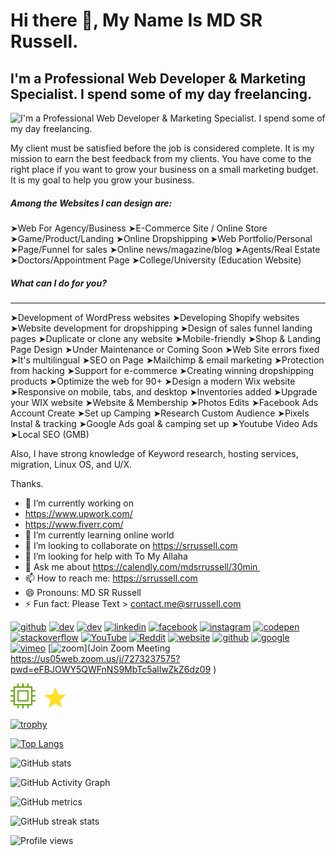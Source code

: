 # Hi there 👋, My Name Is MD SR Russell.
## I'm a Professional Web Developer & Marketing Specialist. I spend some of my day freelancing.
![I'm a Professional Web Developer & Marketing Specialist. I spend some of my day freelancing.](https://srrussell.com/wp-content/uploads/2022/10/iPhone-14-Pro-in-deep-purple-color_ddhdhd-Edited4-1-e1666651190610.png.webp)

My client must be satisfied before the job is considered complete.
It is my mission to earn the best feedback from my clients.
You have come to the right place if you want to grow your business on a small marketing budget.
It is my goal to help you grow your business.

##### Among the Websites I can design are:

➤Web For Agency/Business
➤E-Commerce Site / Online Store
➤Game/Product/Landing
➤Online Dropshipping
➤Web Portfolio/Personal
➤Page/Funnel for sales
➤Online news/magazine/blog
➤Agents/Real Estate
➤Doctors/Appointment Page
➤College/University (Education Website)


##### What can I do for you?
-------------------------------
➤Development of WordPress websites
➤Developing Shopify websites
➤Website development for dropshipping
➤Design of sales funnel landing pages
➤Duplicate or clone any website
➤Mobile-friendly
➤Shop & Landing Page Design
➤Under Maintenance or Coming Soon
➤Web Site errors fixed
➤It's multilingual
➤SEO on Page
➤Mailchimp & email marketing
➤Protection from hacking
➤Support for e-commerce
➤Creating winning dropshipping products
➤Optimize the web for 90+
➤Design a modern Wix website
➤Responsive on mobile, tabs, and desktop
➤Inventories added
➤Upgrade your WIX website
➤Website & Membership
➤Photos Edits
➤Facebook Ads Account Create
➤Set up Camping
➤Research Custom Audience
➤Pixels Instal & tracking
➤Google Ads goal & camping set up
➤Youtube Video Ads
➤Local SEO (GMB)

Also, I have strong knowledge of Keyword research, hosting services, migration, Linux OS, and U/X.

Thanks.

- 🔭 I’m currently working on 
- https://www.upwork.com/   
- https://www.fiverr.com/
- 🌱 I’m currently learning online world 
- 👯 I’m looking to collaborate on https://srrussell.com 
- 🤔 I’m looking for help with To My Allaha 
- 💬 Ask me about https://calendly.com/mdsrrussell/30min  
- 📫 How to reach me: https://srrussell.com 
- 😄 Pronouns: MD SR Russell 
- ⚡ Fun fact: Please Text > contact.me@srrussell.com 


[<img src='https://cdn.jsdelivr.net/npm/simple-icons@3.0.1/icons/github.svg' alt='github' height='40'>](https://github.com/mdsrrussell)  [<img src='https://cdn.jsdelivr.net/npm/simple-icons@3.0.1/icons/dev-dot-to.svg' alt='dev' height='40'>](https://dev.to/mdsrrussell)  [<img src='https://cdn.jsdelivr.net/npm/simple-icons@3.0.1/icons/hashnode.svg' alt='dev' height='40'>](mdsrrussell)  [<img src='https://cdn.jsdelivr.net/npm/simple-icons@3.0.1/icons/linkedin.svg' alt='linkedin' height='40'>](https://www.linkedin.com/in/mdsrrussell/)  [<img src='https://cdn.jsdelivr.net/npm/simple-icons@3.0.1/icons/facebook.svg' alt='facebook' height='40'>](https://www.facebook.com/sr.russell.99)  [<img src='https://cdn.jsdelivr.net/npm/simple-icons@3.0.1/icons/instagram.svg' alt='instagram' height='40'>](https://www.instagram.com/md_sr_russell/)  [<img src='https://cdn.jsdelivr.net/npm/simple-icons@3.0.1/icons/codepen.svg' alt='codepen' height='40'>](https://codepen.io/mdsrrussell)  [<img src='https://cdn.jsdelivr.net/npm/simple-icons@3.0.1/icons/stackoverflow.svg' alt='stackoverflow' height='40'>](https://stackoverflow.com/users/mdsrrussell)  [<img src='https://cdn.jsdelivr.net/npm/simple-icons@3.0.1/icons/youtube.svg' alt='YouTube' height='40'>](https://www.youtube.com/channel/mdsrrussell)  [<img src='https://cdn.jsdelivr.net/npm/simple-icons@3.0.1/icons/reddit.svg' alt='Reddit' height='40'>](https://www.reddit.com/user/mdsrrussell)  [<img src='https://cdn.jsdelivr.net/npm/simple-icons@3.0.1/icons/icloud.svg' alt='website' height='40'>](https://srrussell.com)  [<img src='https://cdn.jsdelivr.net/npm/simple-icons@3.0.1/icons/github.svg' alt='github' height='40'>](https://github.com/mdsrrussell)  [<img src='https://cdn.jsdelivr.net/npm/simple-icons@3.0.1/icons/google.svg' alt='google' height='40'>](https://srrussell.com)  [<img src='https://cdn.jsdelivr.net/npm/simple-icons@3.0.1/icons/vimeo.svg' alt='vimeo' height='40'>](https://vimeo.com/mdsrrussell)  [<img src='https://cdn.jsdelivr.net/npm/simple-icons@3.0.1/icons/zoom.svg' alt='zoom' height='40'>](Join Zoom Meeting https://us05web.zoom.us/j/7273237575?pwd=eFBJOWY5QWFnNS9MbTc5alIwZkZ6dz09 )  

<a href='https://docs.github.com/en/developers'><img src='https://raw.githubusercontent.com/acervenky/animated-github-badges/master/assets/devbadge.gif' width='40' height='40'></a> <a href='https://stars.github.com/'><img src='https://raw.githubusercontent.com/acervenky/animated-github-badges/master/assets/starbadge.gif' width='35' height='35'></a> 

[![trophy](https://github-profile-trophy.vercel.app/?username=mdsrrussell)](https://github.com/ryo-ma/github-profile-trophy)

[![Top Langs](https://github-readme-stats.vercel.app/api/top-langs/?username=mdsrrussell)](https://github.com/anuraghazra/github-readme-stats)

![GitHub stats](https://github-readme-stats.vercel.app/api?username=mdsrrussell&show_icons=true)  

![GitHub Activity Graph](https://activity-graph.herokuapp.com/graph?username=mdsrrussell)  

![GitHub metrics](https://metrics.lecoq.io/mdsrrussell)  

![GitHub streak stats](https://github-readme-streak-stats.herokuapp.com/?user=mdsrrussell)  

![Profile views](https://gpvc.arturio.dev/mdsrrussell)  
